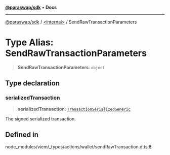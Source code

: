 [**@paraswap/sdk**](../../README.md) • **Docs**

***

[@paraswap/sdk](../../globals.md) / [\<internal\>](../README.md) / SendRawTransactionParameters

# Type Alias: SendRawTransactionParameters

> **SendRawTransactionParameters**: `object`

## Type declaration

### serializedTransaction

> **serializedTransaction**: [`TransactionSerializedGeneric`](TransactionSerializedGeneric.md)

The signed serialized transaction.

## Defined in

node\_modules/viem/\_types/actions/wallet/sendRawTransaction.d.ts:8
